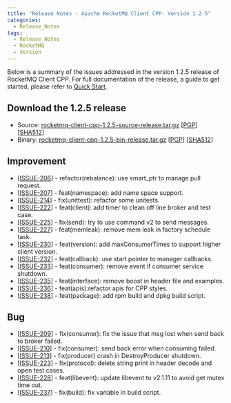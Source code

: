 ```yaml
---
title: "Release Notes - Apache RocketMQ Client CPP- Version 1.2.5"
categories:
  - Release_Notes
tags:
  - Release_Notes
  - RocketMQ
  - Version
---
```


Below is a summary of the issues addressed in the version 1.2.5 release of RocketMQ Client CPP. For full documentation of the release, a guide to get started, please refer to [Quick Start](https://github.com/apache/rocketmq-client-cpp).


<h2> Download the 1.2.5 release</h2>
    
* Source: [rocketmq-client-cpp-1.2.5-source-release.tar.gz](https://www.apache.org/dyn/closer.cgi?path=rocketmq/rocketmq-client-cpp/1.2.5/rocketmq-client-cpp-1.2.5-source-release.tar.gz) [[PGP](https://www.apache.org/dist/rocketmq/rocketmq-client-cpp/1.2.5/rocketmq-client-cpp-1.2.5-source-release.tar.gz.asc)] [[SHA512](https://www.apache.org/dist/rocketmq/rocketmq-client-cpp/1.2.5/rocketmq-client-cpp-1.2.5-source-release.tar.gz.sha512)]
* Binary: [rocketmq-client-cpp-1.2.5-bin-release.tar.gz](https://www.apache.org/dyn/closer.cgi?path=rocketmq/rocketmq-client-cpp/1.2.5/rocketmq-client-cpp-1.2.5-bin-release.tar.gz) [[PGP](https://www.apache.org/dist/rocketmq/rocketmq-client-cpp/1.2.5/rocketmq-client-cpp-1.2.5-bin-release.tar.gz.asc)] [[SHA512](https://www.apache.org/dist/rocketmq/rocketmq-client-cpp/1.2.5/rocketmq-client-cpp-1.2.5-bin-release.tar.gz.sha512)]

## Improvement
<ul>
<li>[<a href='https://github.com/apache/rocketmq-client-cpp/pull/206'>ISSUE-206</a>] -  refactor(rebalance): use smart_ptr to manage pull request.
</li>
<li>[<a href='https://github.com/apache/rocketmq-client-cpp/pull/207'>ISSUE-207</a>] -  feat(namespace): add name space support.
</li>
<li>[<a href='https://github.com/apache/rocketmq-client-cpp/pull/214'>ISSUE-214</a>] -  fix(unittest): refactor some unitests.
</li>
<li>[<a href='https://github.com/apache/rocketmq-client-cpp/pull/222'>ISSUE-222</a>] -  feat(client): add timer to clean off line broker and test case.
</li>
<li>[<a href='https://github.com/apache/rocketmq-client-cpp/pull/225'>ISSUE-225</a>] -  fix(send): try to use command v2 to send messages.
</li>
<li>[<a href='https://github.com/apache/rocketmq-client-cpp/pull/227'>ISSUE-227</a>] -  feat(memleak): remove mem leak in factory schedule task.
</li>
<li>[<a href='https://github.com/apache/rocketmq-client-cpp/pull/230'>ISSUE-230</a>] -  feat(version): add maxConsumerTimes to support higher client version.
</li>
<li>[<a href='https://github.com/apache/rocketmq-client-cpp/pull/232'>ISSUE-232</a>] -  feat(callback): use start pointer to manager callbacks.
</li>
<li>[<a href='https://github.com/apache/rocketmq-client-cpp/pull/233'>ISSUE-233</a>] -  feat(consumer): remove event if consumer service shutdown.
</li>
<li>[<a href='https://github.com/apache/rocketmq-client-cpp/pull/235'>ISSUE-235</a>] -  feat(interface): remove boost in header file and examples.
</li>
<li>[<a href='https://github.com/apache/rocketmq-client-cpp/pull/236'>ISSUE-236</a>] -  feat(apis):refactor apis for CPP styles.
</li>
<li>[<a href='https://github.com/apache/rocketmq-client-cpp/pull/238'>ISSUE-238</a>] -  feat(package): add rpm build and dpkg build script.
</li>
</ul>

## Bug
<ul>
<li>[<a href='https://github.com/apache/rocketmq-client-cpp/pull/209'>ISSUE-209</a>] -  fix(consumer): fix the issue that msg lost when send back to broker failed. 
</li>
<li>[<a href='https://github.com/apache/rocketmq-client-cpp/pull/210'>ISSUE-210</a>] -  fix(consumer): send back error when consuming failed.
</li>
<li>[<a href='https://github.com/apache/rocketmq-client-cpp/pull/213'>ISSUE-213</a>] -  fix(producer) crash in DestroyProducer shutdown.
</li>
<li>[<a href='https://github.com/apache/rocketmq-client-cpp/pull/223'>ISSUE-223</a>] -  fix(protocol): delete string print in header decode and open test cases.
</li>
<li>[<a href='https://github.com/apache/rocketmq-client-cpp/pull/228'>ISSUE-228</a>] -  feat(libevent): update libevent to v2.1.11 to avoid get mutex time out.
</li>
<li>[<a href='https://github.com/apache/rocketmq-client-cpp/pull/237'>ISSUE-237</a>] -  fix(build): fix variable in build script.
</li>
</ul>
                                        
            


